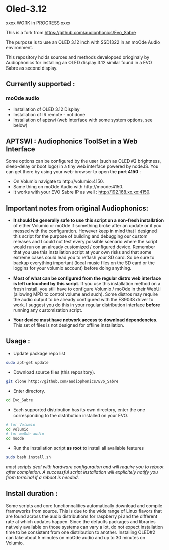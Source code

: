 # Oled-3.12

xxxx  WORK in PROGRESS  xxxx

This is a fork from https://github.com/audiophonics/Evo_Sabre

The purpose is to use an OLED 3.12 inch with SSD1322 in an moOde Audio environment. 

This repository holds sources and methods developped orioginaly by Audiophonics for installing an OLED display 3.12 similar found in a EVO Sabre as second display.

## Currently supported : 

 
### moOde audio
* Installation of OLED 3.12 Display
* Installation of IR remote - not done
* Installation of aptswi (web interface with some system options, see below) 

## APTSWI : Audiophonics ToolSet in a Web Interface
Some options can be configured by the user (such as OLED #2 brightness, sleep-delay or boot logo) in a tiny web interface powered by nodeJS. 
You can get there by using your web-browser to open the **port 4150** : 
* On Volumio navigate to http://volumio:4150. 
* Same thing on moOde Audio with http://moode:4150. 
* It works with your EVO Sabre IP as well : http://192.168.xx.xx:4150.

## Important notes from original Audiophonics: 
* **It should be generally safe to use this script on a non-fresh installation** of either Volumio or moOde if something broke after an update or if you messed with the configuration. However keep in mind that I designed this script for the purpose of building and debugging our custom releases and I could not test every possible scenario where the script would run on an already customized / configured device. Remember that you use this installation script at your own risks and that some extreme cases could lead you to reflash your SD card. So be sure to backup everything important (local music files on the SD card or the loggins for your volumio account) before doing anything. 

* **Most of what can be configured from the regular distro web interface is left untouched by this script**. If you use this installation method on a fresh install, you still have to configure Volumio / moOde in their WebUi (allowing MPD to control volume and such). Some distros may require the audio output to be already configured with the ES9038 driver to work. I suggest you do this in your regular distribution interface **before** running any customization script.

* **Your device must have network access to download dependencies.** This set of files is not designed for offline installation.

## Usage : 

* Update package repo list
```bash
sudo apt-get update
```

* Download source files (this repository).
```bash
git clone http://github.com/audiophonics/Evo_Sabre
```
* Enter directory.
```bash
cd Evo_Sabre
```
* Each supported distribution has its own directory, enter the one corresponding to the distribution installed on your EVO. 
```bash
# for Volumio
cd volumio
# for moOde audio
cd moode
```
* Run the installation script **as root** to install all available features
```bash
sudo bash install.sh
```

*most scripts deal with hardware configuration and will require you to reboot after completion. A successful script installation will explicitely notify you from terminal if a reboot is needed.*

## Install duration :
Some scripts and core functionnalities automatically download and compile frameworks from source. This is due to the wide range of Linux flavors that are found across the audio distributions for raspberry pi and the different rate at which updates happen. Since the defaults packages and libraries natively available on those systems can vary a lot, do not expect installation time to be consistent from one distribution to another. Installing OLED#2 can take about 5 minutes on moOde audio and up to 30 minutes on Volumio. 

